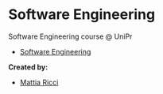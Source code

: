 # Software Engineering
Software Engineering course @ UniPr

- [Software Engineering](#software-engineering)

 **Created by:**
 
 -  [Mattia Ricci](https://github.com/tiaringhio) 
